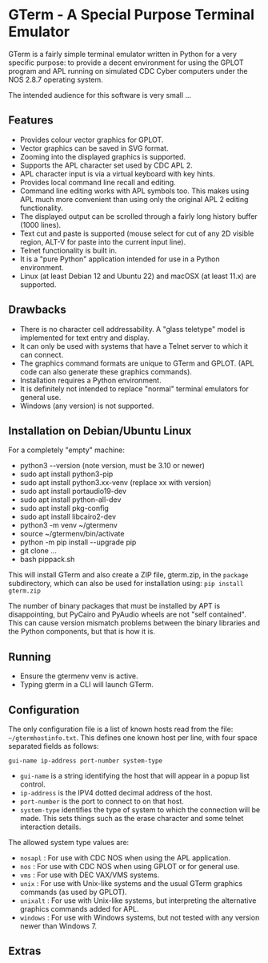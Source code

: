GTerm - A Special Purpose Terminal Emulator
===========================================

GTerm is a fairly simple terminal emulator written in Python for
a very specific purpose: to provide a decent environment for using
the GPLOT program and APL running on simulated CDC Cyber computers
under the NOS 2.8.7 operating system.

The intended audience for this software is very small ...

Features
--------

- Provides colour vector graphics for GPLOT.
- Vector graphics can be saved in SVG format.
- Zooming into the displayed graphics is supported.
- Supports the APL character set used by CDC APL 2.
- APL character input is via a virtual keyboard with key hints.
- Provides local command line recall and editing.
- Command line editing works with APL symbols too. This makes
  using APL much more convenient than using only the original
  APL 2 editing functionality.
- The displayed output can be scrolled through a fairly
  long history buffer (1000 lines).
- Text cut and paste is supported (mouse select for cut of
  any 2D visible region, ALT-V for paste into the current
  input line).
- Telnet functionality is built in.
- It is a "pure Python" application intended for use in a
  Python environment.
- Linux (at least Debian 12 and Ubuntu 22) and macOSX (at least 11.x)
  are supported.

Drawbacks
---------

- There is no character cell addressability. A "glass teletype"
  model is implemented for text entry and display.
- It can only be used with systems that have a Telnet server to
  which it can connect.
- The graphics command formats are unique to GTerm and GPLOT.
  (APL code can also generate these graphics commands).
- Installation requires a Python environment.
- It is definitely not intended to replace "normal" terminal
  emulators for general use.
- Windows (any version) is not supported.

Installation on Debian/Ubuntu Linux
-----------------------------------

For a completely "empty" machine:

- python3 --version (note version, must be 3.10 or newer)
- sudo apt install python3-pip
- sudo apt install python3.xx-venv (replace xx with version)
- sudo apt install portaudio19-dev
- sudo apt install python-all-dev
- sudo apt install pkg-config
- sudo apt install libcairo2-dev
- python3 -m venv ~/gtermenv
- source ~/gtermenv/bin/activate
- python -m pip install --upgrade pip
- git clone ...
- bash pippack.sh

This will install GTerm and also create a ZIP file, gterm.zip,
in the `package` subdirectory, which can also be used for
installation using: `pip install gterm.zip`

The number of binary packages that must be installed by APT is
disappointing, but PyCairo and PyAudio wheels are not
"self contained". This can cause version mismatch problems
between the binary libraries and the Python components, but
that is how it is.

Running
-------

- Ensure the gtermenv venv is active.
- Typing gterm in a CLI will launch GTerm.

Configuration
-------------

The only configuration file is a list of known hosts read from
the file: `~/gtermhostinfo.txt`. This defines one known host per line,
with four space separated fields as follows:
```
gui-name ip-address port-number system-type
```

- `gui-name` is a string identifying the host that will appear in a
  popup list control.
- `ip-address` is the IPV4 dotted decimal address of the host.
- `port-number` is the port to connect to on that host.
- `system-type` identifies the type of system to which the connection
  will be made. This sets things such as the erase character and some
  telnet interaction details.

The allowed system type values are:

- `nosapl` : For use with CDC NOS when using the APL application.
- `nos` : For use with CDC NOS when using GPLOT or for general use.
- `vms` : For use with DEC VAX/VMS systems.
- `unix` : For use with Unix-like systems and the usual GTerm graphics
  commands (as used by GPLOT).
- `unixalt` : For use with Unix-like systems, but interpreting the
  alternative graphics commands added for APL.
- `windows` : For use with Windows systems, but not tested with any
  version newer than Windows 7.

Extras
------

